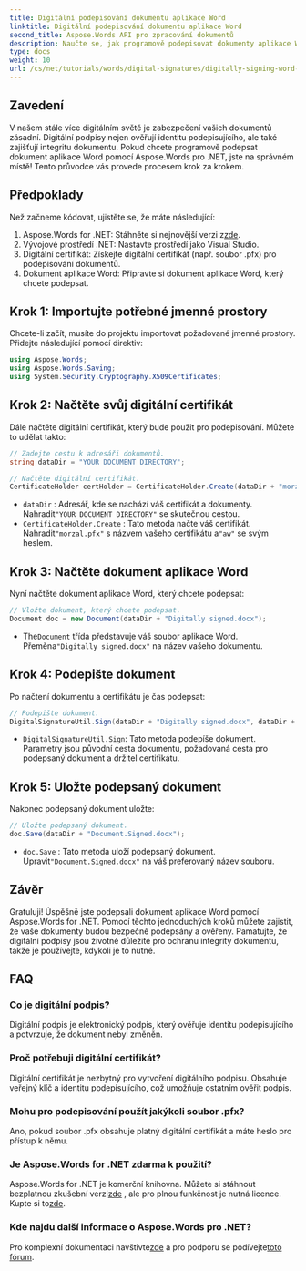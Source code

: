 ```yaml
---
title: Digitální podepisování dokumentu aplikace Word
linktitle: Digitální podepisování dokumentu aplikace Word
second_title: Aspose.Words API pro zpracování dokumentů
description: Naučte se, jak programově podepisovat dokumenty aplikace Word pomocí Aspose.Words for .NET v tomto podrobném průvodci krok za krokem.
type: docs
weight: 10
url: /cs/net/tutorials/words/digital-signatures/digitally-signing-word-document/
---
```

## Zavedení

V našem stále více digitálním světě je zabezpečení vašich dokumentů zásadní. Digitální podpisy nejen ověřují identitu podepisujícího, ale také zajišťují integritu dokumentu. Pokud chcete programově podepsat dokument aplikace Word pomocí Aspose.Words pro .NET, jste na správném místě! Tento průvodce vás provede procesem krok za krokem.

## Předpoklady

Než začneme kódovat, ujistěte se, že máte následující:

1.  Aspose.Words for .NET: Stáhněte si nejnovější verzi z[zde](https://releases.aspose.com/words/net/).
2. Vývojové prostředí .NET: Nastavte prostředí jako Visual Studio.
3. Digitální certifikát: Získejte digitální certifikát (např. soubor .pfx) pro podepisování dokumentů.
4. Dokument aplikace Word: Připravte si dokument aplikace Word, který chcete podepsat.

## Krok 1: Importujte potřebné jmenné prostory

Chcete-li začít, musíte do projektu importovat požadované jmenné prostory. Přidejte následující pomocí direktiv:

```csharp
using Aspose.Words;
using Aspose.Words.Saving;
using System.Security.Cryptography.X509Certificates;
```

## Krok 2: Načtěte svůj digitální certifikát

Dále načtěte digitální certifikát, který bude použit pro podepisování. Můžete to udělat takto:

```csharp
// Zadejte cestu k adresáři dokumentů.
string dataDir = "YOUR DOCUMENT DIRECTORY";

// Načtěte digitální certifikát.
CertificateHolder certHolder = CertificateHolder.Create(dataDir + "morzal.pfx", "aw");
```

- `dataDir` : Adresář, kde se nachází váš certifikát a dokumenty. Nahradit`"YOUR DOCUMENT DIRECTORY"` se skutečnou cestou.
- `CertificateHolder.Create` : Tato metoda načte váš certifikát. Nahradit`"morzal.pfx"` s názvem vašeho certifikátu a`"aw"` se svým heslem.

## Krok 3: Načtěte dokument aplikace Word

Nyní načtěte dokument aplikace Word, který chcete podepsat:

```csharp
// Vložte dokument, který chcete podepsat.
Document doc = new Document(dataDir + "Digitally signed.docx");
```

-  The`Document` třída představuje váš soubor aplikace Word. Přeměna`"Digitally signed.docx"` na název vašeho dokumentu.

## Krok 4: Podepište dokument

Po načtení dokumentu a certifikátu je čas podepsat:

```csharp
// Podepište dokument.
DigitalSignatureUtil.Sign(dataDir + "Digitally signed.docx", dataDir + "Document.Signed.docx", certHolder);
```

- `DigitalSignatureUtil.Sign`: Tato metoda podepíše dokument. Parametry jsou původní cesta dokumentu, požadovaná cesta pro podepsaný dokument a držitel certifikátu.

## Krok 5: Uložte podepsaný dokument

Nakonec podepsaný dokument uložte:

```csharp
// Uložte podepsaný dokument.
doc.Save(dataDir + "Document.Signed.docx");
```

- `doc.Save` : Tato metoda uloží podepsaný dokument. Upravit`"Document.Signed.docx"` na váš preferovaný název souboru.

## Závěr

Gratuluji! Úspěšně jste podepsali dokument aplikace Word pomocí Aspose.Words for .NET. Pomocí těchto jednoduchých kroků můžete zajistit, že vaše dokumenty budou bezpečně podepsány a ověřeny. Pamatujte, že digitální podpisy jsou životně důležité pro ochranu integrity dokumentu, takže je používejte, kdykoli je to nutné.

## FAQ

### Co je digitální podpis?
Digitální podpis je elektronický podpis, který ověřuje identitu podepisujícího a potvrzuje, že dokument nebyl změněn.

### Proč potřebuji digitální certifikát?
Digitální certifikát je nezbytný pro vytvoření digitálního podpisu. Obsahuje veřejný klíč a identitu podepisujícího, což umožňuje ostatním ověřit podpis.

### Mohu pro podepisování použít jakýkoli soubor .pfx?
Ano, pokud soubor .pfx obsahuje platný digitální certifikát a máte heslo pro přístup k němu.

### Je Aspose.Words for .NET zdarma k použití?
 Aspose.Words for .NET je komerční knihovna. Můžete si stáhnout bezplatnou zkušební verzi[zde](https://releases.aspose.com/) , ale pro plnou funkčnost je nutná licence. Kupte si to[zde](https://purchase.aspose.com/buy).

### Kde najdu další informace o Aspose.Words pro .NET?
 Pro komplexní dokumentaci navštivte[zde](https://reference.aspose.com/words/net/) a pro podporu se podívejte[toto fórum](https://forum.aspose.com/c/words/8).